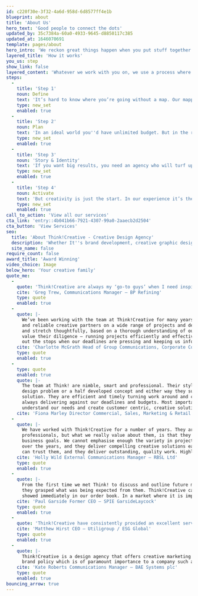 ```yaml
---
id: c220f30e-3f32-4a6d-958d-6d8577ff4e1b
blueprint: about
title: 'About Us'
hero_text: 'Good people to connect the dots'
updated_by: 35c7384a-60a0-4933-9645-d8850117c385
updated_at: 1646070691
template: pages/about
hero_intro: 'We reckon great things happen when you put stuff together. That''s why our people combine a whole range of creative disciplines. Oh and we''re dead nice too.'
layered_title: 'How it works'
you_us: step
show_link: false
layered_content: 'Whatever we work with you on, we use a process where ideas come first. In an age of templates and quick fixes, we put creativity first, so you have a better chance of getting big results. Here’s how it works…'
steps:
  -
    title: 'Step 1'
    noun: Define
    text: 'It’s hard to know where you’re going without a map. Our mapping process is a series of exercises and workshops designed to uncover exactly what’s going on. We''ll ask you lots of questions, talk to your customers and develop a map of the market. We''ll look at the trends and the basic principles of great creative work. Together, we can build a picture of where you''re competing before we work out how to compete.'
    type: new_set
    enabled: true
  -
    title: 'Step 2'
    noun: Plan
    text: 'In an ideal world you''d have unlimited budget. But in the real world you have to make choices about what you will (and won''t) spend your hard earned budget on. If mapping shows you the territory, now you can work out what you''re going to do with it. Where will you play? Who will you target and who will you ignore? What will you say? This is where we''ll help you plan the next steps. Through strategies, briefing and frameworks, we''ll link your commercial needs with creative opportunity. That way you get work that both looks the business and does the business.'
    type: new_set
    enabled: true
  -
    title: 'Step 3'
    noun: 'Story & Identity'
    text: 'If you want big results, you need an agency who will turf up every rock on the beach to find the best possible answer to your brief. In short you need big ideas. Big ideas give you the unbeatable advantage of being interesting. That helps us tell your story in fresh and exciting ways so you get noticed and talked about, both online and off.'
    type: new_set
    enabled: true
  -
    title: 'Step 4'
    noun: Activate
    text: 'But creativity is just the start. In our experience it’s the details that are the difference between a job done and a job done well. Our dedication to getting everything spot-on runs from before the first phone call until well after sign off. Whether you want to bring your brand to life onscreen or off, or just make a big noise about something - we can help.'
    type: new_set
    enabled: true
call_to_action: 'View all our services'
cta_link: 'entry::4b041b66-7921-4307-99a0-2aaecb2d2504'
cta_button: 'View Services'
seo:
  title: 'About Think!Creative - Creative Design Agency'
  description: 'Whether It''s brand development, creative graphic design, powerful content, or innovative digital solutions, our team''s got it covered. Call us on: 01253 297900'
  site_name: false
require_count: false
award_title: 'Award Winning'
video_choice: Image
below_hero: 'Your creative family'
quote_me:
  -
    quote: 'Think!Creative are always my ‘go-to guys’ when I need inspired, creative and thoughtful design. I’ve always found them to have an innate ability to understand not just the design brief but also the wider campaign context and objectives - a highly valued aspect of this highly valued team.'
    cite: 'Greg Trew, Communications Manager – BP Refining'
    type: quote
    enabled: true
  -
    quote: |-
      We’ve been working with the team at Think!Creative for many years and rate them as strong, collaborative
      and reliable creative partners on a wide range of projects and deliverables. They apply creativity
      and stretch thoughtfully, based on a thorough understanding of our brand requirements. We also
      value their diligence – running projects efficiently and effectively to deliver on time and on budget, pulling
      out the stops when our deadlines are pressing and keeping us informed throughout.
    cite: 'Charlotte McGrath Head of Group Communications, Corporate Communications – BAE Systems plc'
    type: quote
    enabled: true
  -
    type: quote
    enabled: true
    quote: |-
      The team at Think! are nimble, smart and professional. Their style is collaborative, we can pose an open
      design problem or a half developed concept and either way they surprise us with the creativity of the
      solution. They are efficient and timely turning work around and communicative in managing expectations,
      always delivering against our deadlines and budgets. Most importantly though, they partner with us to
      understand our needs and create customer centric, creative solutions valued by our users.
    cite: 'Fiona Marley Director Commercial, Sales, Marketing & Retail Capabilities, People & Culture – BP International Ltd'
  -
    quote: |-
      We have worked with Think!Creative for a number of years. They are a team of highly-talented, creative
      professionals, but what we really value about them, is that they know the importance of strategic and
      business goals. We cannot emphasise enough the variety in projects we have asked for their support on
      over the years, and they deliver compelling creative solutions each time. They are our go-to supplier, we
      can trust them, and they deliver outstanding, quality work. Highly recommend.
    cite: 'Holly Wild External Communications Manager – RBSL Ltd'
    type: quote
    enabled: true
  -
    quote: |-
      From the first time we met Think! to discuss and outline future marketing initiatives, it was clear that
      they grasped what was being expected from them. Think!Creative came into their own and the results
      showed immediately in our order book. In a market where it is impossible to achieve a like for like price, we know that we received excellent value for money.
    cite: 'Paul Garside Former CEO – SPIE GarsideLaycock'
    type: quote
    enabled: true
  -
    quote: 'Think!Creative have consistently provided an excellent service along with innovative ideas, an understanding of our requirements and attention to detail. Every project has been an enjoyable experience and we are in no doubt that our excellent working relationship with them will continue.'
    cite: 'Matthew Hirst CEO – Utiligroup / ESG Global'
    type: quote
    enabled: true
  -
    quote: |-
      Think!Creative is a design agency that offers creative marketing materials whilst adhering closely to
      brand policy which is of paramount importance to a company such as BAE Systems. I would not hesitate to recommend them to other companies.
    cite: 'Kate Roberts Communications Manager – BAE Systems plc'
    type: quote
    enabled: true
bouncing_arrow: true
---
```

